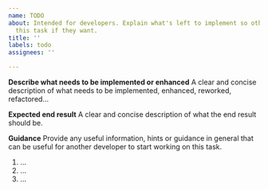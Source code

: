 ```yaml
---
name: TODO
about: Intended for developers. Explain what's left to implement so others can take
  this task if they want.
title: ''
labels: todo
assignees: ''

---
```


<!-- Please after creating this issue add the appropriate difficulty label so it's easier for others to decide if they are willing to take the challenge or not. -->

**Describe what needs to be implemented or enhanced**
A clear and concise description of what needs to be implemented, enhanced, reworked, refactored...

**Expected end result**
A clear and concise description of what the end result should be.

**Guidance**
Provide any useful information, hints or guidance in general that can be useful for another developer to start working on this task.
1. ...
2. ...
3. ...
